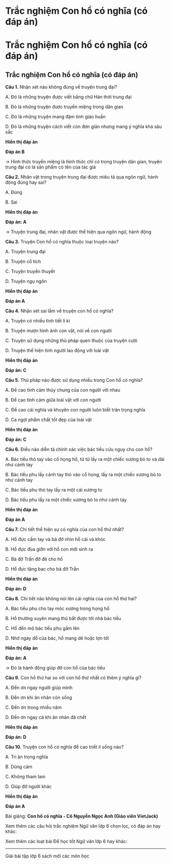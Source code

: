 # Trắc nghiệm Con hổ có nghĩa (có đáp án)

# Trắc nghiệm Con hổ có nghĩa (có đáp án)

## Trắc nghiệm Con hổ có nghĩa (có đáp án)

**Câu 1.** Nhận xét nào không đúng về truyện trung đại?

A. Đó là những truyện được viết bằng chữ Hán thời trung đại

B. Đó là những truyện được truyền miệng trong dân gian

C. Đó là những truyện mang đậm tính giáo huấn

D. Đó là những truyện cách viết còn đơn giản nhưng mang ý nghĩa khá sâu sắc

**Hiển thị đáp án**

**Đáp án B**

→ Hình thức truyền miệng là hình thức chỉ có trong truyện dân gian, truyện trung đại có là sản phẩm có tên của tác giả

**Câu 2.** Nhân vật trong truyện trung đại được miêu tả qua ngôn ngữ, hành động đúng hay sai?

A. Đúng

B. Sai

**Hiển thị đáp án**

**Đáp án: A**

→ Truyện trung đại, nhân vật được thể hiện qua ngôn ngữ, hành động

**Câu 3.** Truyện Con hổ có nghĩa thuộc loại truyện nào?

A. Truyện trung đại

B. Truyện cổ tích

C. Truyện truyền thuyết

D. Truyện ngụ ngôn

**Hiển thị đáp án**

**Đáp án A**

**Câu 4.** Nhận xét sai lầm về truyện con hổ có nghĩa?

A. Truyện có nhiều tình tiết li kì

B. Truyện mượn hình ảnh con vật, nói về con người

C. Truyện sử dụng những thủ pháp quen thuộc của truyện cười

D. Truyện thể hiện tình người lao động với loài vật

**Hiển thị đáp án**

**Đáp án: C**

**Câu 5.** Thủ pháp nào được sử dụng nhiều trong Con hổ có nghĩa?

A. Đề cao tình cảm thủy chung của con người với nhau

B. Đề cao tình cảm giữa loài vật với con người

C. Đề cao cái nghĩa và khuyên con người luôn biết trân trọng nghĩa

D. Ca ngợi phẩm chất tốt đẹp của loài vật

**Hiển thị đáp án**

**Đáp án: C**

**Câu 6.** Điều nào diễn tả chính xác việc bác tiều cứu nguy cho con hổ?

A. Bác tiều thò tay vào cổ họng hổ, từ từ lấy ra một chiếc xương bò to và dài như cánh tay

B. Bác tiều phu lấy cánh tay thò vào cổ họng, lấy ra một chiếc xương bò to như cánh tay

C. Bác tiều phu thò tay lấy ra một cái xương to

D. Bác tiều phu lấy ra một chiếc xương bò to như cánh tay

**Hiển thị đáp án**

**Đáp án A**

**Câu 7.** Chi tiết thể hiện sự có nghĩa của con hổ thứ nhất?

A. Hổ đực cầm tay và bà đỡ nhìn hổ cái và khóc

B. Hổ đực đùa giỡn với hổ con mới sinh ra

C. Bà đỡ Trần đỡ đẻ cho hổ

D. Hổ đực tặng bạc cho bà đỡ Trần

**Hiển thị đáp án**

**Đáp án: D**

**Câu 8.** Chi tiết nào không nói lên cái nghĩa của con hổ thứ hai?

A. Bác tiều phu cho tay móc xương trong họng hổ

B. Hổ thường xuyên mang thú bắt được tới nhà bác tiều

C. Hổ đến mộ bác tiều phu gầm lên

D. Nhớ ngày dỗ của bác, hổ mang dê hoặc lợn tới

**Hiển thị đáp án**

**Đáp án: A**

→ Đó là hành động giúp đỡ con hổ của bác tiều

**Câu 9.** Con hổ thứ hai so với con hổ thứ nhất có thêm ý nghĩa gì?

A. Đền ơn ngay người giúp mình

B. Đền ơn khi ân nhân còn sống

C. Đền ơn trong nhiều năm

D. Đền ơn ngay cả khi ân nhân đã chết

**Hiển thị đáp án**

**Đáp án: D**

**Câu 10.** Truyện con hổ có nghĩa đề cao triết lí sống nào?

A. Tri ân trọng nghĩa

B. Dũng cảm

C. Không tham lam

D. Giúp đỡ người khác

**Hiển thị đáp án**

**Đáp án A**

Bài giảng: **Con hổ có nghĩa - Cô Nguyễn Ngọc Anh (Giáo viên VietJack)**

Xem thêm các câu hỏi trắc nghiệm Ngữ văn lớp 6 chọn lọc, có đáp án hay khác:

Xem thêm các loạt bài Để học tốt Ngữ văn lớp 6 hay khác:

* * *

Giải bài tập lớp 6 sách mới các môn học
